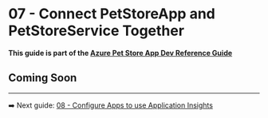 # 07 - Connect PetStoreApp and PetStoreService Together

__This guide is part of the [Azure Pet Store App Dev Reference Guide](../README.md)__

## Coming Soon

---
➡️ Next guide: [08 - Configure Apps to use Application Insights](../08-configure-apps-to-use-application-insights/README.md)

